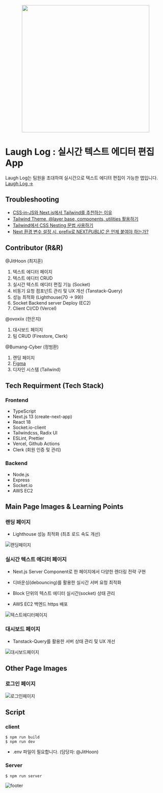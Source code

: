 <p align="center">
  <img src="https://github.com/LaughLog/laugh-log/assets/101972330/9f064909-561a-4596-9e3d-b128782859d1" width="400">
  <h1>
   Laugh Log : 실시간 텍스트 에디터 편집 App
  </h1>
  <p>
  Laugh Log는 팀원을 초대하여 실시간으로 텍스트 에디텨 편집이 가능한 앱입니다.
  <a href='https://laugh-log.vercel.app/'>
   Laugh Log →
  </a>
  </p>
</p>

## Troubleshooting

- [CSS‐in‐JS와 Next.js에서 Tailwind를 추천하는 이유](https://github.com/LaughLog/laugh-log/wiki/CSS%E2%80%90in%E2%80%90JS%EC%99%80-Next.js%EC%97%90%EC%84%9C-Tailwind%EB%A5%BC-%EC%B6%94%EC%B2%9C%ED%95%98%EB%8A%94-%EC%9D%B4%EC%9C%A0)
- [Tailwind Theme, @layer base, components, utilities 활용하기](https://github.com/LaughLog/laugh-log/wiki/Tailwind-Theme,-@layer-base,-components,-utilities-%ED%99%9C%EC%9A%A9%ED%95%98%EA%B8%B0)
- [Tailwind에서 CSS Nesting 문법 사용하기](https://github.com/LaughLog/laugh-log/wiki/Tailwind%EC%97%90%EC%84%9C-CSS-Nesting-%EB%AC%B8%EB%B2%95-%EC%82%AC%EC%9A%A9%ED%95%98%EA%B8%B0)
- [Next 환경 변수 설정 시, prefix로 NEXT*PUBLIC* 은 언제 붙여야 하는가?](https://github.com/LaughLog/laugh-log/wiki/Next-%ED%99%98%EA%B2%BD-%EB%B3%80%EC%88%98-%EC%84%A4%EC%A0%95-%EC%8B%9C,-prefix%EB%A1%9C-NEXT_PUBLIC_-%EB%8A%94-%EC%96%B8%EC%A0%9C-%EB%B6%99%EC%97%AC%EC%95%BC-%ED%95%98%EB%8A%94%EA%B0%80%3F)

## Contributor (R&R)

@JitHoon (최지훈)

1. 텍스트 에디터 페이지
2. 텍스트 에디터 CRUD
3. 실시간 텍스트 에디터 편집 기능 (Socket)
4. 비동기 요청 컴포넌트 관리 및 UX 개선 (Tanstack-Query)
5. 성능 최적화 (Lighthouse(70 -> 99))
6. Socket Backend server Deploy (EC2)
7. Client CI/CD (Vercel)

@ovoxiix (한은지)

1. 대시보드 페이지
2. 팀 CRUD (Firestore, Clerk)

@Bumang-Cyber (정범환)

1. 랜딩 페이지
2. [Figma](https://www.figma.com/file/XEjq8zLQXhePf9d2x7WFPN/LaughLog?type=design&node-id=0-1&mode=design&t=UEYVIhHWxxBHBdYQ-0)
3. 디자인 시스템 (Tailwind)

## Tech Requirment (Tech Stack)

### Frontend

- TypeScript
- Next.js 13 (create-next-app)
- React 18
- Socket.io-client
- Tailwindcss, Radix UI
- ESLint, Prettier
- Vercel, Github Actions
- Clerk (회원 인증 및 관리)

### Backend

- Node.js
- Express
- Socket.io
- AWS EC2

## Main Page Images & Learning Points

### 랜딩 페이지

- Lighthouse 성능 최적화 (최초 로드 속도 개선)

![랜딩페이지](https://github.com/LaughLog/laugh-log/assets/101972330/20ea4c00-68f9-4972-9a24-94fd8f77ebf1)

### 실시간 텍스트 에디터 페이지

- Next.js Server Component로 한 페이지에서 다양한 렌더링 전략 구현

- 디바운싱(debouncing)를 활용한 실시간 서버 요청 최적화

- Block 단위의 텍스트 에디터 실시간(socket) 상태 관리

- AWS EC2 백엔드 https 배포

![텍스트에디터페이지](https://github.com/LaughLog/laugh-log/assets/101972330/ef604f43-b1e4-418e-86fe-f608328cdef4)

### 대시보드 페이지

- Tanstack-Query를 활용한 서버 상태 관리 및 UX 개선

![대시보드페이지](https://github.com/LaughLog/laugh-log/assets/101972330/fba598b2-8280-460f-9c15-ee9bfbd3dacf)

## Other Page Images

### 로그인 페이지

![로그인페이지](https://github.com/LaughLog/laugh-log/assets/101972330/37a19427-277a-4a70-a0c2-cd92f55aa821)

## Script

### client

```
$ npm run build
$ npm run dev
```

- .env 파일이 필요합니다. (담당자: @JitHoon)

### Server

```
$ npm run server
```

![footer](https://github.com/LaughLog/laugh-log/assets/101972330/1fa180a2-9bb2-425c-9fde-7bf8871848b2)
